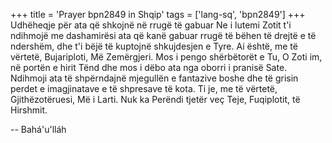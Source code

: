 +++
title = 'Prayer bpn2849 in Shqip'
tags = ['lang-sq', 'bpn2849']
+++
Udhëheqje për ata që shkojnë në rrugë të gabuar
Ne i lutemi Zotit t'i ndihmojë me dashamirësi ata që kanë gabuar rrugë të bëhen të drejtë e të ndershëm, dhe t'i bëjë të kuptojnë shkujdesjen e Tyre. Ai është, me të vërtetë, Bujariploti, Më Zemërgjeri. Mos i pengo shërbëtorët e Tu, O Zoti im, në portën e hirit Tënd dhe mos i dëbo ata nga oborri i pranisë Sate. Ndihmoji ata të shpërndajnë mjegullën e fantazive boshe dhe të grisin perdet e imagjinatave e të shpresave të kota. Ti je, me të vërtetë, Gjithëzotëruesi, Më i Larti. Nuk ka Perëndi tjetër veç Teje, Fuqiplotit, të Hirshmit.

-- Bahá'u'lláh
